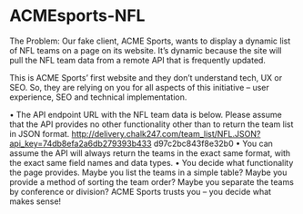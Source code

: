 # ACMEsports-NFL

The Problem: 
Our fake client, ACME Sports, wants to display a dynamic list of NFL teams on a page on its 
website. It’s dynamic because the site will pull the NFL team data from a remote API that is 
frequently updated. 

This is ACME Sports’ first website and they don’t understand tech, UX or SEO. So, they are 
relying on you for all aspects of this initiative – user experience, SEO and technical 
implementation. 

• The API endpoint URL with the NFL team data is below. Please assume that the API
provides no other functionality other than to return the team list in JSON format.
http://delivery.chalk247.com/team_list/NFL.JSON?api_key=74db8efa2a6db279393b433
d97c2bc843f8e32b0
• You can assume the API will always return the teams in the exact same format, with the
exact same field names and data types.
• You decide what functionality the page provides. Maybe you list the teams in a simple
table? Maybe you provide a method of sorting the team order? Maybe you separate the
teams by conference or division? ACME Sports trusts you – you decide what makes
sense!
